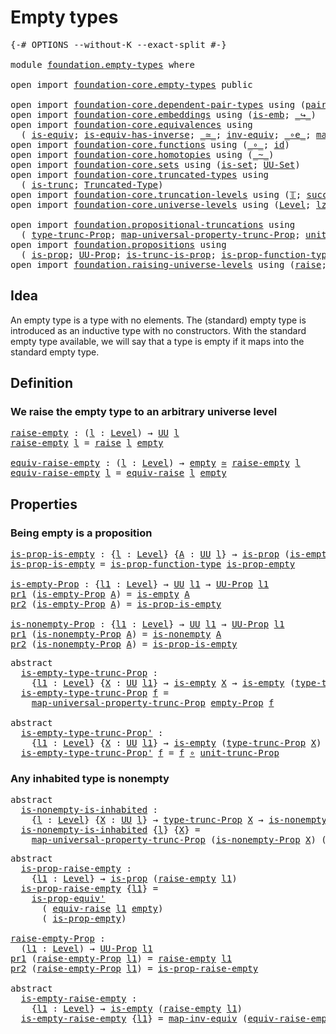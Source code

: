# Empty types

<pre class="Agda"><a id="24" class="Symbol">{-#</a> <a id="28" class="Keyword">OPTIONS</a> <a id="36" class="Pragma">--without-K</a> <a id="48" class="Pragma">--exact-split</a> <a id="62" class="Symbol">#-}</a>

<a id="67" class="Keyword">module</a> <a id="74" href="foundation.empty-types.html" class="Module">foundation.empty-types</a> <a id="97" class="Keyword">where</a>

<a id="104" class="Keyword">open</a> <a id="109" class="Keyword">import</a> <a id="116" href="foundation-core.empty-types.html" class="Module">foundation-core.empty-types</a> <a id="144" class="Keyword">public</a>

<a id="152" class="Keyword">open</a> <a id="157" class="Keyword">import</a> <a id="164" href="foundation-core.dependent-pair-types.html" class="Module">foundation-core.dependent-pair-types</a> <a id="201" class="Keyword">using</a> <a id="207" class="Symbol">(</a><a id="208" href="foundation-core.dependent-pair-types.html#575" class="InductiveConstructor">pair</a><a id="212" class="Symbol">;</a> <a id="214" href="foundation-core.dependent-pair-types.html#592" class="Field">pr1</a><a id="217" class="Symbol">;</a> <a id="219" href="foundation-core.dependent-pair-types.html#604" class="Field">pr2</a><a id="222" class="Symbol">)</a>
<a id="224" class="Keyword">open</a> <a id="229" class="Keyword">import</a> <a id="236" href="foundation-core.embeddings.html" class="Module">foundation-core.embeddings</a> <a id="263" class="Keyword">using</a> <a id="269" class="Symbol">(</a><a id="270" href="foundation-core.embeddings.html#980" class="Function">is-emb</a><a id="276" class="Symbol">;</a> <a id="278" href="foundation-core.embeddings.html#1062" class="Function Operator">_↪_</a><a id="281" class="Symbol">)</a>
<a id="283" class="Keyword">open</a> <a id="288" class="Keyword">import</a> <a id="295" href="foundation-core.equivalences.html" class="Module">foundation-core.equivalences</a> <a id="324" class="Keyword">using</a>
  <a id="332" class="Symbol">(</a> <a id="334" href="foundation-core.equivalences.html#1542" class="Function">is-equiv</a><a id="342" class="Symbol">;</a> <a id="344" href="foundation-core.equivalences.html#2999" class="Function">is-equiv-has-inverse</a><a id="364" class="Symbol">;</a> <a id="366" href="foundation-core.equivalences.html#1607" class="Function Operator">_≃_</a><a id="369" class="Symbol">;</a> <a id="371" href="foundation-core.equivalences.html#5707" class="Function">inv-equiv</a><a id="380" class="Symbol">;</a> <a id="382" href="foundation-core.equivalences.html#7843" class="Function Operator">_∘e_</a><a id="386" class="Symbol">;</a> <a id="388" href="foundation-core.equivalences.html#5022" class="Function">map-inv-equiv</a><a id="401" class="Symbol">)</a>
<a id="403" class="Keyword">open</a> <a id="408" class="Keyword">import</a> <a id="415" href="foundation-core.functions.html" class="Module">foundation-core.functions</a> <a id="441" class="Keyword">using</a> <a id="447" class="Symbol">(</a><a id="448" href="foundation-core.functions.html#407" class="Function Operator">_∘_</a><a id="451" class="Symbol">;</a> <a id="453" href="foundation-core.functions.html#309" class="Function">id</a><a id="455" class="Symbol">)</a>
<a id="457" class="Keyword">open</a> <a id="462" class="Keyword">import</a> <a id="469" href="foundation-core.homotopies.html" class="Module">foundation-core.homotopies</a> <a id="496" class="Keyword">using</a> <a id="502" class="Symbol">(</a><a id="503" href="foundation-core.homotopies.html#467" class="Function Operator">_~_</a><a id="506" class="Symbol">)</a>
<a id="508" class="Keyword">open</a> <a id="513" class="Keyword">import</a> <a id="520" href="foundation-core.sets.html" class="Module">foundation-core.sets</a> <a id="541" class="Keyword">using</a> <a id="547" class="Symbol">(</a><a id="548" href="foundation-core.sets.html#1099" class="Function">is-set</a><a id="554" class="Symbol">;</a> <a id="556" href="foundation-core.sets.html#1177" class="Function">UU-Set</a><a id="562" class="Symbol">)</a>
<a id="564" class="Keyword">open</a> <a id="569" class="Keyword">import</a> <a id="576" href="foundation-core.truncated-types.html" class="Module">foundation-core.truncated-types</a> <a id="608" class="Keyword">using</a>
  <a id="616" class="Symbol">(</a> <a id="618" href="foundation-core.truncated-types.html#1466" class="Function">is-trunc</a><a id="626" class="Symbol">;</a> <a id="628" href="foundation-core.truncated-types.html#1651" class="Function">Truncated-Type</a><a id="642" class="Symbol">)</a>
<a id="644" class="Keyword">open</a> <a id="649" class="Keyword">import</a> <a id="656" href="foundation-core.truncation-levels.html" class="Module">foundation-core.truncation-levels</a> <a id="690" class="Keyword">using</a> <a id="696" class="Symbol">(</a><a id="697" href="foundation-core.truncation-levels.html#382" class="Datatype">𝕋</a><a id="698" class="Symbol">;</a> <a id="700" href="foundation-core.truncation-levels.html#419" class="InductiveConstructor">succ-𝕋</a><a id="706" class="Symbol">)</a>
<a id="708" class="Keyword">open</a> <a id="713" class="Keyword">import</a> <a id="720" href="foundation-core.universe-levels.html" class="Module">foundation-core.universe-levels</a> <a id="752" class="Keyword">using</a> <a id="758" class="Symbol">(</a><a id="759" href="Agda.Primitive.html#597" class="Postulate">Level</a><a id="764" class="Symbol">;</a> <a id="766" href="Agda.Primitive.html#764" class="Primitive">lzero</a><a id="771" class="Symbol">;</a> <a id="773" href="foundation-core.universe-levels.html#222" class="Primitive">UU</a><a id="775" class="Symbol">)</a>

<a id="778" class="Keyword">open</a> <a id="783" class="Keyword">import</a> <a id="790" href="foundation.propositional-truncations.html" class="Module">foundation.propositional-truncations</a> <a id="827" class="Keyword">using</a>
  <a id="835" class="Symbol">(</a> <a id="837" href="foundation.propositional-truncations.html#2012" class="Function">type-trunc-Prop</a><a id="852" class="Symbol">;</a> <a id="854" href="foundation.propositional-truncations.html#5222" class="Function">map-universal-property-trunc-Prop</a><a id="887" class="Symbol">;</a> <a id="889" href="foundation.propositional-truncations.html#2096" class="Function">unit-trunc-Prop</a><a id="904" class="Symbol">)</a>
<a id="906" class="Keyword">open</a> <a id="911" class="Keyword">import</a> <a id="918" href="foundation.propositions.html" class="Module">foundation.propositions</a> <a id="942" class="Keyword">using</a>
  <a id="950" class="Symbol">(</a> <a id="952" href="foundation-core.propositions.html#1246" class="Function">is-prop</a><a id="959" class="Symbol">;</a> <a id="961" href="foundation-core.propositions.html#1322" class="Function">UU-Prop</a><a id="968" class="Symbol">;</a> <a id="970" href="foundation.propositions.html#940" class="Function">is-trunc-is-prop</a><a id="986" class="Symbol">;</a> <a id="988" href="foundation.propositions.html#3080" class="Function">is-prop-function-type</a><a id="1009" class="Symbol">;</a> <a id="1011" href="foundation-core.propositions.html#4815" class="Function">is-prop-equiv&#39;</a><a id="1025" class="Symbol">)</a>
<a id="1027" class="Keyword">open</a> <a id="1032" class="Keyword">import</a> <a id="1039" href="foundation.raising-universe-levels.html" class="Module">foundation.raising-universe-levels</a> <a id="1074" class="Keyword">using</a> <a id="1080" class="Symbol">(</a><a id="1081" href="foundation.raising-universe-levels.html#964" class="Datatype">raise</a><a id="1086" class="Symbol">;</a> <a id="1088" href="foundation.raising-universe-levels.html#1541" class="Function">equiv-raise</a><a id="1099" class="Symbol">)</a>
</pre>
## Idea

An empty type is a type with no elements. The (standard) empty type is introduced as an inductive type with no constructors. With the standard empty type available, we will say that a type is empty if it maps into the standard empty type.

## Definition

### We raise the empty type to an arbitrary universe level

<pre class="Agda"><a id="raise-empty"></a><a id="1438" href="foundation.empty-types.html#1438" class="Function">raise-empty</a> <a id="1450" class="Symbol">:</a> <a id="1452" class="Symbol">(</a><a id="1453" href="foundation.empty-types.html#1453" class="Bound">l</a> <a id="1455" class="Symbol">:</a> <a id="1457" href="Agda.Primitive.html#597" class="Postulate">Level</a><a id="1462" class="Symbol">)</a> <a id="1464" class="Symbol">→</a> <a id="1466" href="foundation-core.universe-levels.html#222" class="Primitive">UU</a> <a id="1469" href="foundation.empty-types.html#1453" class="Bound">l</a>
<a id="1471" href="foundation.empty-types.html#1438" class="Function">raise-empty</a> <a id="1483" href="foundation.empty-types.html#1483" class="Bound">l</a> <a id="1485" class="Symbol">=</a> <a id="1487" href="foundation.raising-universe-levels.html#964" class="Datatype">raise</a> <a id="1493" href="foundation.empty-types.html#1483" class="Bound">l</a> <a id="1495" href="foundation-core.empty-types.html#1044" class="Datatype">empty</a>

<a id="equiv-raise-empty"></a><a id="1502" href="foundation.empty-types.html#1502" class="Function">equiv-raise-empty</a> <a id="1520" class="Symbol">:</a> <a id="1522" class="Symbol">(</a><a id="1523" href="foundation.empty-types.html#1523" class="Bound">l</a> <a id="1525" class="Symbol">:</a> <a id="1527" href="Agda.Primitive.html#597" class="Postulate">Level</a><a id="1532" class="Symbol">)</a> <a id="1534" class="Symbol">→</a> <a id="1536" href="foundation-core.empty-types.html#1044" class="Datatype">empty</a> <a id="1542" href="foundation-core.equivalences.html#1607" class="Function Operator">≃</a> <a id="1544" href="foundation.empty-types.html#1438" class="Function">raise-empty</a> <a id="1556" href="foundation.empty-types.html#1523" class="Bound">l</a>
<a id="1558" href="foundation.empty-types.html#1502" class="Function">equiv-raise-empty</a> <a id="1576" href="foundation.empty-types.html#1576" class="Bound">l</a> <a id="1578" class="Symbol">=</a> <a id="1580" href="foundation.raising-universe-levels.html#1541" class="Function">equiv-raise</a> <a id="1592" href="foundation.empty-types.html#1576" class="Bound">l</a> <a id="1594" href="foundation-core.empty-types.html#1044" class="Datatype">empty</a>
</pre>
## Properties


### Being empty is a proposition

<pre class="Agda"><a id="is-prop-is-empty"></a><a id="1663" href="foundation.empty-types.html#1663" class="Function">is-prop-is-empty</a> <a id="1680" class="Symbol">:</a> <a id="1682" class="Symbol">{</a><a id="1683" href="foundation.empty-types.html#1683" class="Bound">l</a> <a id="1685" class="Symbol">:</a> <a id="1687" href="Agda.Primitive.html#597" class="Postulate">Level</a><a id="1692" class="Symbol">}</a> <a id="1694" class="Symbol">{</a><a id="1695" href="foundation.empty-types.html#1695" class="Bound">A</a> <a id="1697" class="Symbol">:</a> <a id="1699" href="foundation-core.universe-levels.html#222" class="Primitive">UU</a> <a id="1702" href="foundation.empty-types.html#1683" class="Bound">l</a><a id="1703" class="Symbol">}</a> <a id="1705" class="Symbol">→</a> <a id="1707" href="foundation-core.propositions.html#1246" class="Function">is-prop</a> <a id="1715" class="Symbol">(</a><a id="1716" href="foundation-core.empty-types.html#1215" class="Function">is-empty</a> <a id="1725" href="foundation.empty-types.html#1695" class="Bound">A</a><a id="1726" class="Symbol">)</a>
<a id="1728" href="foundation.empty-types.html#1663" class="Function">is-prop-is-empty</a> <a id="1745" class="Symbol">=</a> <a id="1747" href="foundation.propositions.html#3080" class="Function">is-prop-function-type</a> <a id="1769" href="foundation-core.empty-types.html#2364" class="Function">is-prop-empty</a>

<a id="is-empty-Prop"></a><a id="1784" href="foundation.empty-types.html#1784" class="Function">is-empty-Prop</a> <a id="1798" class="Symbol">:</a> <a id="1800" class="Symbol">{</a><a id="1801" href="foundation.empty-types.html#1801" class="Bound">l1</a> <a id="1804" class="Symbol">:</a> <a id="1806" href="Agda.Primitive.html#597" class="Postulate">Level</a><a id="1811" class="Symbol">}</a> <a id="1813" class="Symbol">→</a> <a id="1815" href="foundation-core.universe-levels.html#222" class="Primitive">UU</a> <a id="1818" href="foundation.empty-types.html#1801" class="Bound">l1</a> <a id="1821" class="Symbol">→</a> <a id="1823" href="foundation-core.propositions.html#1322" class="Function">UU-Prop</a> <a id="1831" href="foundation.empty-types.html#1801" class="Bound">l1</a>
<a id="1834" href="foundation-core.dependent-pair-types.html#592" class="Field">pr1</a> <a id="1838" class="Symbol">(</a><a id="1839" href="foundation.empty-types.html#1784" class="Function">is-empty-Prop</a> <a id="1853" href="foundation.empty-types.html#1853" class="Bound">A</a><a id="1854" class="Symbol">)</a> <a id="1856" class="Symbol">=</a> <a id="1858" href="foundation-core.empty-types.html#1215" class="Function">is-empty</a> <a id="1867" href="foundation.empty-types.html#1853" class="Bound">A</a>
<a id="1869" href="foundation-core.dependent-pair-types.html#604" class="Field">pr2</a> <a id="1873" class="Symbol">(</a><a id="1874" href="foundation.empty-types.html#1784" class="Function">is-empty-Prop</a> <a id="1888" href="foundation.empty-types.html#1888" class="Bound">A</a><a id="1889" class="Symbol">)</a> <a id="1891" class="Symbol">=</a> <a id="1893" href="foundation.empty-types.html#1663" class="Function">is-prop-is-empty</a>

<a id="is-nonempty-Prop"></a><a id="1911" href="foundation.empty-types.html#1911" class="Function">is-nonempty-Prop</a> <a id="1928" class="Symbol">:</a> <a id="1930" class="Symbol">{</a><a id="1931" href="foundation.empty-types.html#1931" class="Bound">l1</a> <a id="1934" class="Symbol">:</a> <a id="1936" href="Agda.Primitive.html#597" class="Postulate">Level</a><a id="1941" class="Symbol">}</a> <a id="1943" class="Symbol">→</a> <a id="1945" href="foundation-core.universe-levels.html#222" class="Primitive">UU</a> <a id="1948" href="foundation.empty-types.html#1931" class="Bound">l1</a> <a id="1951" class="Symbol">→</a> <a id="1953" href="foundation-core.propositions.html#1322" class="Function">UU-Prop</a> <a id="1961" href="foundation.empty-types.html#1931" class="Bound">l1</a>
<a id="1964" href="foundation-core.dependent-pair-types.html#592" class="Field">pr1</a> <a id="1968" class="Symbol">(</a><a id="1969" href="foundation.empty-types.html#1911" class="Function">is-nonempty-Prop</a> <a id="1986" href="foundation.empty-types.html#1986" class="Bound">A</a><a id="1987" class="Symbol">)</a> <a id="1989" class="Symbol">=</a> <a id="1991" href="foundation-core.empty-types.html#1276" class="Function">is-nonempty</a> <a id="2003" href="foundation.empty-types.html#1986" class="Bound">A</a>
<a id="2005" href="foundation-core.dependent-pair-types.html#604" class="Field">pr2</a> <a id="2009" class="Symbol">(</a><a id="2010" href="foundation.empty-types.html#1911" class="Function">is-nonempty-Prop</a> <a id="2027" href="foundation.empty-types.html#2027" class="Bound">A</a><a id="2028" class="Symbol">)</a> <a id="2030" class="Symbol">=</a> <a id="2032" href="foundation.empty-types.html#1663" class="Function">is-prop-is-empty</a>
</pre>
<pre class="Agda"><a id="2062" class="Keyword">abstract</a>
  <a id="is-empty-type-trunc-Prop"></a><a id="2073" href="foundation.empty-types.html#2073" class="Function">is-empty-type-trunc-Prop</a> <a id="2098" class="Symbol">:</a>
    <a id="2104" class="Symbol">{</a><a id="2105" href="foundation.empty-types.html#2105" class="Bound">l1</a> <a id="2108" class="Symbol">:</a> <a id="2110" href="Agda.Primitive.html#597" class="Postulate">Level</a><a id="2115" class="Symbol">}</a> <a id="2117" class="Symbol">{</a><a id="2118" href="foundation.empty-types.html#2118" class="Bound">X</a> <a id="2120" class="Symbol">:</a> <a id="2122" href="foundation-core.universe-levels.html#222" class="Primitive">UU</a> <a id="2125" href="foundation.empty-types.html#2105" class="Bound">l1</a><a id="2127" class="Symbol">}</a> <a id="2129" class="Symbol">→</a> <a id="2131" href="foundation-core.empty-types.html#1215" class="Function">is-empty</a> <a id="2140" href="foundation.empty-types.html#2118" class="Bound">X</a> <a id="2142" class="Symbol">→</a> <a id="2144" href="foundation-core.empty-types.html#1215" class="Function">is-empty</a> <a id="2153" class="Symbol">(</a><a id="2154" href="foundation.propositional-truncations.html#2012" class="Function">type-trunc-Prop</a> <a id="2170" href="foundation.empty-types.html#2118" class="Bound">X</a><a id="2171" class="Symbol">)</a>
  <a id="2175" href="foundation.empty-types.html#2073" class="Function">is-empty-type-trunc-Prop</a> <a id="2200" href="foundation.empty-types.html#2200" class="Bound">f</a> <a id="2202" class="Symbol">=</a>
    <a id="2208" href="foundation.propositional-truncations.html#5222" class="Function">map-universal-property-trunc-Prop</a> <a id="2242" href="foundation-core.empty-types.html#2414" class="Function">empty-Prop</a> <a id="2253" href="foundation.empty-types.html#2200" class="Bound">f</a>

<a id="2256" class="Keyword">abstract</a>
  <a id="is-empty-type-trunc-Prop&#39;"></a><a id="2267" href="foundation.empty-types.html#2267" class="Function">is-empty-type-trunc-Prop&#39;</a> <a id="2293" class="Symbol">:</a>
    <a id="2299" class="Symbol">{</a><a id="2300" href="foundation.empty-types.html#2300" class="Bound">l1</a> <a id="2303" class="Symbol">:</a> <a id="2305" href="Agda.Primitive.html#597" class="Postulate">Level</a><a id="2310" class="Symbol">}</a> <a id="2312" class="Symbol">{</a><a id="2313" href="foundation.empty-types.html#2313" class="Bound">X</a> <a id="2315" class="Symbol">:</a> <a id="2317" href="foundation-core.universe-levels.html#222" class="Primitive">UU</a> <a id="2320" href="foundation.empty-types.html#2300" class="Bound">l1</a><a id="2322" class="Symbol">}</a> <a id="2324" class="Symbol">→</a> <a id="2326" href="foundation-core.empty-types.html#1215" class="Function">is-empty</a> <a id="2335" class="Symbol">(</a><a id="2336" href="foundation.propositional-truncations.html#2012" class="Function">type-trunc-Prop</a> <a id="2352" href="foundation.empty-types.html#2313" class="Bound">X</a><a id="2353" class="Symbol">)</a> <a id="2355" class="Symbol">→</a> <a id="2357" href="foundation-core.empty-types.html#1215" class="Function">is-empty</a> <a id="2366" href="foundation.empty-types.html#2313" class="Bound">X</a>
  <a id="2370" href="foundation.empty-types.html#2267" class="Function">is-empty-type-trunc-Prop&#39;</a> <a id="2396" href="foundation.empty-types.html#2396" class="Bound">f</a> <a id="2398" class="Symbol">=</a> <a id="2400" href="foundation.empty-types.html#2396" class="Bound">f</a> <a id="2402" href="foundation-core.functions.html#407" class="Function Operator">∘</a> <a id="2404" href="foundation.propositional-truncations.html#2096" class="Function">unit-trunc-Prop</a>
</pre>
### Any inhabited type is nonempty

<pre class="Agda"><a id="2469" class="Keyword">abstract</a>
  <a id="is-nonempty-is-inhabited"></a><a id="2480" href="foundation.empty-types.html#2480" class="Function">is-nonempty-is-inhabited</a> <a id="2505" class="Symbol">:</a>
    <a id="2511" class="Symbol">{</a><a id="2512" href="foundation.empty-types.html#2512" class="Bound">l</a> <a id="2514" class="Symbol">:</a> <a id="2516" href="Agda.Primitive.html#597" class="Postulate">Level</a><a id="2521" class="Symbol">}</a> <a id="2523" class="Symbol">{</a><a id="2524" href="foundation.empty-types.html#2524" class="Bound">X</a> <a id="2526" class="Symbol">:</a> <a id="2528" href="foundation-core.universe-levels.html#222" class="Primitive">UU</a> <a id="2531" href="foundation.empty-types.html#2512" class="Bound">l</a><a id="2532" class="Symbol">}</a> <a id="2534" class="Symbol">→</a> <a id="2536" href="foundation.propositional-truncations.html#2012" class="Function">type-trunc-Prop</a> <a id="2552" href="foundation.empty-types.html#2524" class="Bound">X</a> <a id="2554" class="Symbol">→</a> <a id="2556" href="foundation-core.empty-types.html#1276" class="Function">is-nonempty</a> <a id="2568" href="foundation.empty-types.html#2524" class="Bound">X</a>
  <a id="2572" href="foundation.empty-types.html#2480" class="Function">is-nonempty-is-inhabited</a> <a id="2597" class="Symbol">{</a><a id="2598" href="foundation.empty-types.html#2598" class="Bound">l</a><a id="2599" class="Symbol">}</a> <a id="2601" class="Symbol">{</a><a id="2602" href="foundation.empty-types.html#2602" class="Bound">X</a><a id="2603" class="Symbol">}</a> <a id="2605" class="Symbol">=</a>
    <a id="2611" href="foundation.propositional-truncations.html#5222" class="Function">map-universal-property-trunc-Prop</a> <a id="2645" class="Symbol">(</a><a id="2646" href="foundation.empty-types.html#1911" class="Function">is-nonempty-Prop</a> <a id="2663" href="foundation.empty-types.html#2602" class="Bound">X</a><a id="2664" class="Symbol">)</a> <a id="2666" class="Symbol">(λ</a> <a id="2669" href="foundation.empty-types.html#2669" class="Bound">x</a> <a id="2671" href="foundation.empty-types.html#2671" class="Bound">f</a> <a id="2673" class="Symbol">→</a> <a id="2675" href="foundation.empty-types.html#2671" class="Bound">f</a> <a id="2677" href="foundation.empty-types.html#2669" class="Bound">x</a><a id="2678" class="Symbol">)</a>
</pre>
<pre class="Agda"><a id="2693" class="Keyword">abstract</a>
  <a id="is-prop-raise-empty"></a><a id="2704" href="foundation.empty-types.html#2704" class="Function">is-prop-raise-empty</a> <a id="2724" class="Symbol">:</a>
    <a id="2730" class="Symbol">{</a><a id="2731" href="foundation.empty-types.html#2731" class="Bound">l1</a> <a id="2734" class="Symbol">:</a> <a id="2736" href="Agda.Primitive.html#597" class="Postulate">Level</a><a id="2741" class="Symbol">}</a> <a id="2743" class="Symbol">→</a> <a id="2745" href="foundation-core.propositions.html#1246" class="Function">is-prop</a> <a id="2753" class="Symbol">(</a><a id="2754" href="foundation.empty-types.html#1438" class="Function">raise-empty</a> <a id="2766" href="foundation.empty-types.html#2731" class="Bound">l1</a><a id="2768" class="Symbol">)</a>
  <a id="2772" href="foundation.empty-types.html#2704" class="Function">is-prop-raise-empty</a> <a id="2792" class="Symbol">{</a><a id="2793" href="foundation.empty-types.html#2793" class="Bound">l1</a><a id="2795" class="Symbol">}</a> <a id="2797" class="Symbol">=</a>
    <a id="2803" href="foundation-core.propositions.html#4815" class="Function">is-prop-equiv&#39;</a>
      <a id="2824" class="Symbol">(</a> <a id="2826" href="foundation.raising-universe-levels.html#1541" class="Function">equiv-raise</a> <a id="2838" href="foundation.empty-types.html#2793" class="Bound">l1</a> <a id="2841" href="foundation-core.empty-types.html#1044" class="Datatype">empty</a><a id="2846" class="Symbol">)</a>
      <a id="2854" class="Symbol">(</a> <a id="2856" href="foundation-core.empty-types.html#2364" class="Function">is-prop-empty</a><a id="2869" class="Symbol">)</a>

<a id="raise-empty-Prop"></a><a id="2872" href="foundation.empty-types.html#2872" class="Function">raise-empty-Prop</a> <a id="2889" class="Symbol">:</a>
  <a id="2893" class="Symbol">(</a><a id="2894" href="foundation.empty-types.html#2894" class="Bound">l1</a> <a id="2897" class="Symbol">:</a> <a id="2899" href="Agda.Primitive.html#597" class="Postulate">Level</a><a id="2904" class="Symbol">)</a> <a id="2906" class="Symbol">→</a> <a id="2908" href="foundation-core.propositions.html#1322" class="Function">UU-Prop</a> <a id="2916" href="foundation.empty-types.html#2894" class="Bound">l1</a>
<a id="2919" href="foundation-core.dependent-pair-types.html#592" class="Field">pr1</a> <a id="2923" class="Symbol">(</a><a id="2924" href="foundation.empty-types.html#2872" class="Function">raise-empty-Prop</a> <a id="2941" href="foundation.empty-types.html#2941" class="Bound">l1</a><a id="2943" class="Symbol">)</a> <a id="2945" class="Symbol">=</a> <a id="2947" href="foundation.empty-types.html#1438" class="Function">raise-empty</a> <a id="2959" href="foundation.empty-types.html#2941" class="Bound">l1</a>
<a id="2962" href="foundation-core.dependent-pair-types.html#604" class="Field">pr2</a> <a id="2966" class="Symbol">(</a><a id="2967" href="foundation.empty-types.html#2872" class="Function">raise-empty-Prop</a> <a id="2984" href="foundation.empty-types.html#2984" class="Bound">l1</a><a id="2986" class="Symbol">)</a> <a id="2988" class="Symbol">=</a> <a id="2990" href="foundation.empty-types.html#2704" class="Function">is-prop-raise-empty</a>

<a id="3011" class="Keyword">abstract</a>
  <a id="is-empty-raise-empty"></a><a id="3022" href="foundation.empty-types.html#3022" class="Function">is-empty-raise-empty</a> <a id="3043" class="Symbol">:</a>
    <a id="3049" class="Symbol">{</a><a id="3050" href="foundation.empty-types.html#3050" class="Bound">l1</a> <a id="3053" class="Symbol">:</a> <a id="3055" href="Agda.Primitive.html#597" class="Postulate">Level</a><a id="3060" class="Symbol">}</a> <a id="3062" class="Symbol">→</a> <a id="3064" href="foundation-core.empty-types.html#1215" class="Function">is-empty</a> <a id="3073" class="Symbol">(</a><a id="3074" href="foundation.empty-types.html#1438" class="Function">raise-empty</a> <a id="3086" href="foundation.empty-types.html#3050" class="Bound">l1</a><a id="3088" class="Symbol">)</a>
  <a id="3092" href="foundation.empty-types.html#3022" class="Function">is-empty-raise-empty</a> <a id="3113" class="Symbol">{</a><a id="3114" href="foundation.empty-types.html#3114" class="Bound">l1</a><a id="3116" class="Symbol">}</a> <a id="3118" class="Symbol">=</a> <a id="3120" href="foundation-core.equivalences.html#5022" class="Function">map-inv-equiv</a> <a id="3134" class="Symbol">(</a><a id="3135" href="foundation.empty-types.html#1502" class="Function">equiv-raise-empty</a> <a id="3153" href="foundation.empty-types.html#3114" class="Bound">l1</a><a id="3155" class="Symbol">)</a>
</pre>